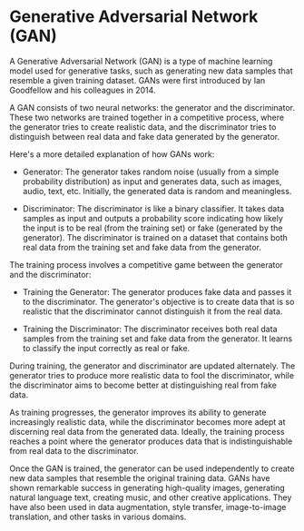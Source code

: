 # Generative Adversarial Network (GAN)

A Generative Adversarial Network (GAN) is a type of machine learning model used for generative tasks, such as generating new data samples that resemble a given training dataset. GANs were first introduced by Ian Goodfellow and his colleagues in 2014.

A GAN consists of two neural networks: the generator and the discriminator. These two networks are trained together in a competitive process, where the generator tries to create realistic data, and the discriminator tries to distinguish between real data and fake data generated by the generator.

Here's a more detailed explanation of how GANs work:

* Generator: The generator takes random noise (usually from a simple probability distribution) as input and generates data, such as images, audio, text, etc. Initially, the generated data is random and meaningless.

* Discriminator: The discriminator is like a binary classifier. It takes data samples as input and outputs a probability score indicating how likely the input is to be real (from the training set) or fake (generated by the generator). The discriminator is trained on a dataset that contains both real data from the training set and fake data from the generator.

The training process involves a competitive game between the generator and the discriminator:

* Training the Generator: The generator produces fake data and passes it to the discriminator. The generator's objective is to create data that is so realistic that the discriminator cannot distinguish it from the real data.

* Training the Discriminator: The discriminator receives both real data samples from the training set and fake data from the generator. It learns to classify the input correctly as real or fake.

During training, the generator and discriminator are updated alternately. The generator tries to produce more realistic data to fool the discriminator, while the discriminator aims to become better at distinguishing real from fake data.

As training progresses, the generator improves its ability to generate increasingly realistic data, while the discriminator becomes more adept at discerning real data from the generated data. Ideally, the training process reaches a point where the generator produces data that is indistinguishable from real data to the discriminator.

Once the GAN is trained, the generator can be used independently to create new data samples that resemble the original training data. GANs have shown remarkable success in generating high-quality images, generating natural language text, creating music, and other creative applications. They have also been used in data augmentation, style transfer, image-to-image translation, and other tasks in various domains.
